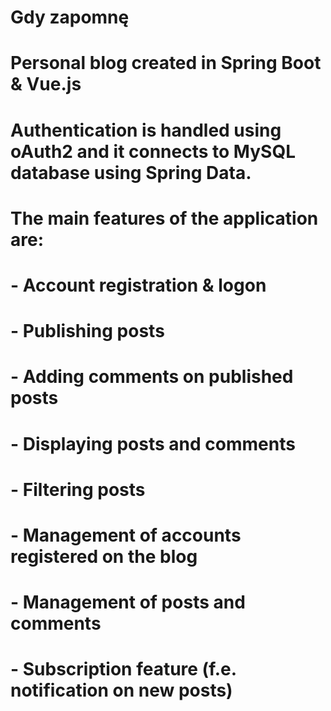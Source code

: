 # Gdy zapomnę
# Personal blog created in Spring Boot & Vue.js
# Authentication is handled using oAuth2 and it connects to MySQL database using Spring Data.
# The main features of the application are:
# - Account registration & logon
# - Publishing posts
# - Adding comments on published posts
# - Displaying posts and comments
# - Filtering posts
# - Management of accounts registered on the blog
# - Management of posts and comments
# - Subscription feature (f.e. notification on new posts)